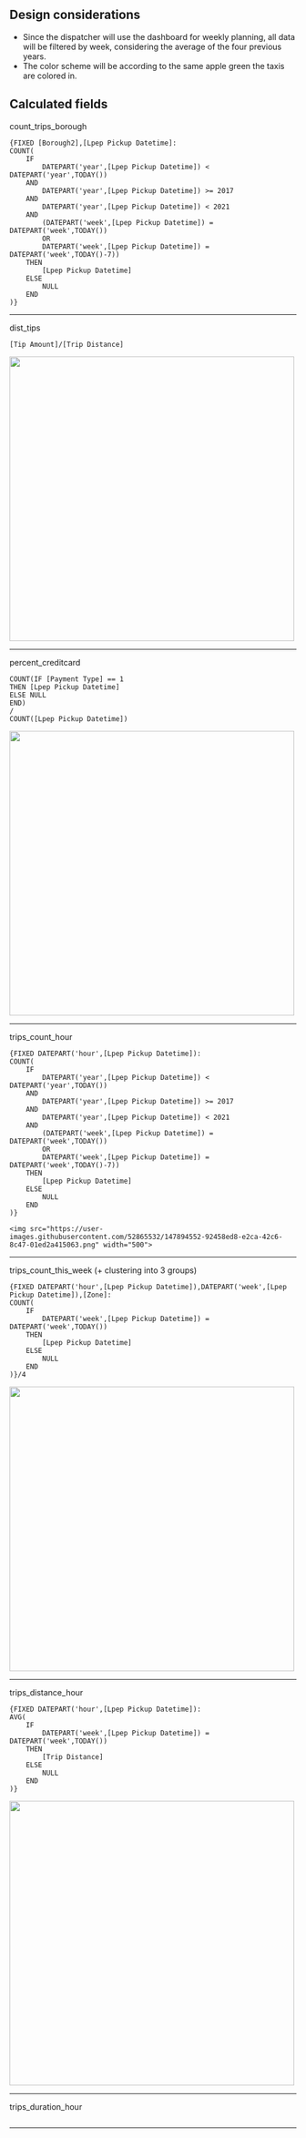 ## Design considerations
- Since the dispatcher will use the dashboard for weekly planning, all data will be filtered by week, considering the average of the four previous years. 
- The color scheme will be according to the same apple green the taxis are colored in.

## Calculated fields

count_trips_borough
```
{FIXED [Borough2],[Lpep Pickup Datetime]:
COUNT(
    IF 
        DATEPART('year',[Lpep Pickup Datetime]) < DATEPART('year',TODAY())
    AND
        DATEPART('year',[Lpep Pickup Datetime]) >= 2017
    AND
        DATEPART('year',[Lpep Pickup Datetime]) < 2021
    AND
        (DATEPART('week',[Lpep Pickup Datetime]) = DATEPART('week',TODAY())
        OR
        DATEPART('week',[Lpep Pickup Datetime]) = DATEPART('week',TODAY()-7))
    THEN
        [Lpep Pickup Datetime]
    ELSE
        NULL
    END
)}
```

----------- 

dist_tips

```
[Tip Amount]/[Trip Distance]
```

<img src="https://user-images.githubusercontent.com/52865532/147895641-955b4397-ed6d-4221-80a4-74a3b78bf26f.png" width="500">

----------- 

percent_creditcard

```
COUNT(IF [Payment Type] == 1
THEN [Lpep Pickup Datetime]
ELSE NULL
END)
/
COUNT([Lpep Pickup Datetime])
```

<img src="https://user-images.githubusercontent.com/52865532/147894398-40d593fe-9dfe-4ca1-bd54-eb2df73c77bf.png" width="500">

----------- 

trips_count_hour

```
{FIXED DATEPART('hour',[Lpep Pickup Datetime]):
COUNT(
    IF 
        DATEPART('year',[Lpep Pickup Datetime]) < DATEPART('year',TODAY())
    AND
        DATEPART('year',[Lpep Pickup Datetime]) >= 2017
    AND
        DATEPART('year',[Lpep Pickup Datetime]) < 2021
    AND
        (DATEPART('week',[Lpep Pickup Datetime]) = DATEPART('week',TODAY())
        OR
        DATEPART('week',[Lpep Pickup Datetime]) = DATEPART('week',TODAY()-7))
    THEN
        [Lpep Pickup Datetime]
    ELSE
        NULL
    END
)}

<img src="https://user-images.githubusercontent.com/52865532/147894552-92458ed8-e2ca-42c6-8c47-01ed2a415063.png" width="500">

```

----------- 

trips_count_this_week (+ clustering into 3 groups)

```
{FIXED DATEPART('hour',[Lpep Pickup Datetime]),DATEPART('week',[Lpep Pickup Datetime]),[Zone]:
COUNT(
    IF 
        DATEPART('week',[Lpep Pickup Datetime]) = DATEPART('week',TODAY())
    THEN
        [Lpep Pickup Datetime]
    ELSE
        NULL
    END
)}/4

```


<img src="https://user-images.githubusercontent.com/52865532/148700249-ff3b53da-08fb-4154-b561-c95d25596a9d.png" width="500">

----------- 

trips_distance_hour
```
{FIXED DATEPART('hour',[Lpep Pickup Datetime]):
AVG(
    IF 
        DATEPART('week',[Lpep Pickup Datetime]) = DATEPART('week',TODAY())
    THEN
        [Trip Distance]
    ELSE
        NULL
    END
)}
```

<img src="https://user-images.githubusercontent.com/52865532/147880239-c4547d86-7c0b-497a-85d8-bdcfd34418f5.png" width="500">

----------- 

trips_duration_hour

```

```


----------- 

